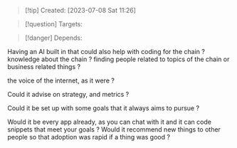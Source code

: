 
>[!tip] Created: [2023-07-08 Sat 11:26]

>[!question] Targets: 

>[!danger] Depends: 

Having an AI built in that could also help with coding for the chain ? knowledge about the chain ? finding people related to topics of the chain or business related things ?

the voice of the internet, as it were ?

Could it advise on strategy, and metrics ?

Could it be set up with some goals that it always aims to pursue ?

Would it be every app already, as you can chat with it and it can code snippets that meet your goals ?  Would it recommend new things to other people so that adoption was rapid if a thing was good ?